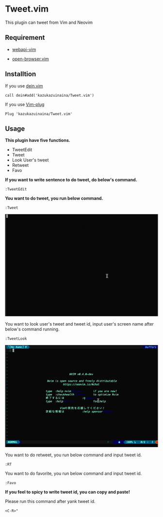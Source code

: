# Tweet.vim

This plugin can tweet from Vim and Neovim

## Requirement

- [webapi-vim](https://github.com/mattn/webapi-vim)

- [open-browser.vim](https://github.com/tyru/open-browser.vim)

## Installtion

If you use [dein.vim](https://github.com/Shougo/dein.vim)

```
call dein#add('kazukazuinaina/Tweet.vim')
```

If you use [Vim-plug](https://github.com/junegunn/vim-plug)

```
Plug 'kazukazuinaina/Tweet.vim'
```


## Usage

**This plugin have five functions.**

- TweetEdit
- Tweet
- Look User's tweet
- Retweet
- Favo

**If you want to write sentence to do tweet, do below's command.**

```
:TweetEdit
```

**You want to do tweet, you run below command.**

```
:Tweet
```

![example](./screenshot/Tweet.gif)

You want to look user's tweet and tweet id, input user's screen name after below's command running.

```
:TweetLook
```

![example](./screenshot/TweetLook.gif)

You want to do retweet, you run below command and input tweet id.

```
:RT
```

You want to do favorite, you run below command and input tweet id.

```
:Favo
```

**If you feel to spicy to write tweet id, you can copy and paste!**

Please run this command after yank tweet id.

```
<C-R>"
```
